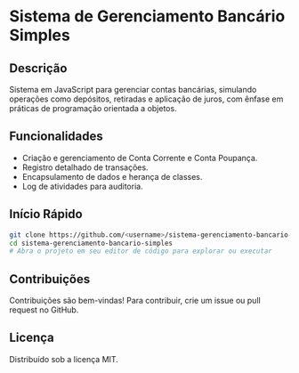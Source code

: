 # Sistema de Gerenciamento Bancário Simples

## Descrição
Sistema em JavaScript para gerenciar contas bancárias, simulando operações como depósitos, retiradas e aplicação de juros, com ênfase em práticas de programação orientada a objetos.

## Funcionalidades
- Criação e gerenciamento de Conta Corrente e Conta Poupança.
- Registro detalhado de transações.
- Encapsulamento de dados e herança de classes.
- Log de atividades para auditoria.

## Início Rápido
```bash
git clone https://github.com/<username>/sistema-gerenciamento-bancario-simples.git
cd sistema-gerenciamento-bancario-simples
# Abra o projeto em seu editor de código para explorar ou executar
```

## Contribuições
Contribuições são bem-vindas! Para contribuir, crie um issue ou pull request no GitHub.

## Licença
Distribuído sob a licença MIT.
